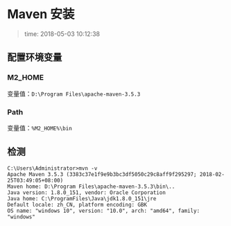 # Maven 安装
>time: 2018-05-03 10:12:38  

## 配置环境变量

### M2_HOME
变量值：`D:\Program Files\apache-maven-3.5.3`  

### Path
变量值：`%M2_HOME%\bin`

## 检测
```
C:\Users\Administrator>mvn -v
Apache Maven 3.5.3 (3383c37e1f9e9b3bc3df5050c29c8aff9f295297; 2018-02-25T03:49:05+08:00)
Maven home: D:\Program Files\apache-maven-3.5.3\bin\..
Java version: 1.8.0_151, vendor: Oracle Corporation
Java home: C:\ProgramFiles\Java\jdk1.8.0_151\jre
Default locale: zh_CN, platform encoding: GBK
OS name: "windows 10", version: "10.0", arch: "amd64", family: "windows"
```